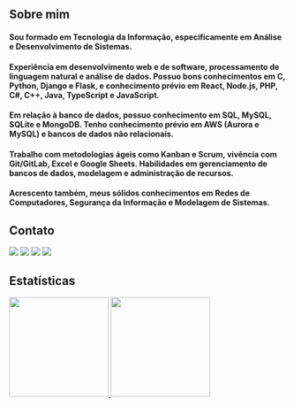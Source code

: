 ## Sobre mim

#### Sou formado em Tecnologia da Informação, especificamente em Análise e Desenvolvimento de Sistemas.

#### Experiência em desenvolvimento web e de software, processamento de linguagem natural e análise de dados. Possuo bons conhecimentos em C, Python, Django e Flask, e conhecimento prévio em React, Node.js, PHP, C#, C++, Java, TypeScript e JavaScript.

#### Em relação à banco de dados, possuo conhecimento em SQL, MySQL, SQLite e MongoDB. Tenho conhecimento prévio em AWS (Aurora e MySQL) e bancos de dados não relacionais.

#### Trabalho com metodologias ágeis como Kanban e Scrum, vivência com Git/GitLab, Excel e Google Sheets. Habilidades em gerenciamento de bancos de dados, modelagem e administração de recursos.

#### Acrescento também, meus sólidos conhecimentos em Redes de Computadores, Segurança da Informação e Modelagem de Sistemas.

## Contato

<div>
<a href="https://twitter.com/arthxrmachado" target="_blank"><img loading="lazy" src="https://img.shields.io/badge/-Twitter-%231DA1F2?style=for-the-badge&logo=twitter&logoColor=white" target="_blank"></a>
<a href="https://www.instagram.com/arthur.machado/" target="_blank"><img loading="lazy" src="https://img.shields.io/badge/-Instagram-%23E4405F?style=for-the-badge&logo=instagram&logoColor=white" target="_blank"></a>
<a href = "mailto:arthurmachado780@gmail.com"><img loading="lazy" src="https://img.shields.io/badge/Gmail-D14836?style=for-the-badge&logo=gmail&logoColor=white" target="_blank"></a>
<a href="https://www.linkedin.com/in/arthurmachado31/" target="_blank"><img loading="lazy" src="https://img.shields.io/badge/-LinkedIn-%230077B5?style=for-the-badge&logo=linkedin&logoColor=white" target="_blank"></a>   
</div>

## Estatísticas

<div>
<a href="https://github.com/arthxrmachado">
<img loading="lazy" height="180em" src="https://github-readme-stats.vercel.app/api/top-langs/?username=arthxrmachado&layout=compact&langs_count=7&theme=dracula"/>
<img loading="lazy" height="180em" src="https://github-readme-stats.vercel.app/api?username=arthxrmachado&show_icons=true&theme=dracula&include_all_commits=true&count_private=true"/>
</div>
